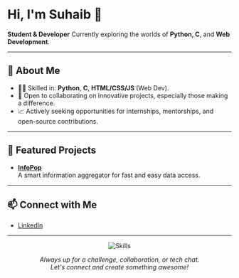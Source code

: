# Hi, I'm Suhaib 👋

**Student & Developer**
Currently exploring the worlds of **Python, C**, and **Web Development**.

---

## 🚀 About Me
- 👨‍💻 Skilled in: **Python**, **C**, **HTML/CSS/JS** (Web Dev).
- 🤝 Open to collaborating on innovative projects, especially those making a difference.
- 📈 Actively seeking opportunities for internships, mentorships, and open-source contributions.
---

## 🌟 Featured Projects

- **[InfoPop](#)**  
  A smart information aggregator for fast and easy data access.

---

## 📫 Connect with Me

- [LinkedIn](https://www.linkedin.com/in/shaik-suhaib-856512324)

---

<p align="center">
  <img src="https://skillicons.dev/icons?i=python,c,html,css,js,github" alt="Skills" />
</p>

<p align="center">
  <em>Always up for a challenge, collaboration, or tech chat.<br>
  Let's connect and create something awesome!</em>
</p>
